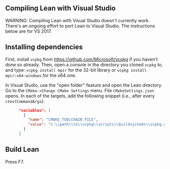 Compiling Lean with Visual Studio
---------------------------------

WARNING: Compiling Lean with Visual Studio doesn't currently work.
There's an ongoing effort to port Lean to Visual Studio.
The instructions below are for VS 2017.


## Installing dependencies

First, install `vcpkg` from https://github.com/Microsoft/vcpkg if you haven't
done so already.
Then, open a console in the directory you cloned `vcpkg` to, and type:
`vcpkg install mpir` for the 32-bit library or
`vcpkg install mpir:x64-windows` for the x64 one.

In Visual Studio, use the "open folder" feature and open the Lean directory.
Go to the `CMake->Change CMake Settings` menu. File `CMakeSettings.json` opens.
In each of the targets, add the following snippet (i.e., after every
`ctestCommandArgs`):

```json
      "variables": [
        {
          "name": "CMAKE_TOOLCHAIN_FILE",
          "value": "C:\\path\\to\\vcpkg\\scripts\\buildsystems\\vcpkg.cmake"
        }
      ]
```


## Build Lean

Press F7.
